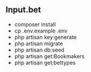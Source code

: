 
## Input.bet

- composer install
- cp .env.example .env
- php artisan key:generate
- php artisan migrate
- php artisan db:seed
- php artisan get:Bookmakers
- php artisan get:bettypes
